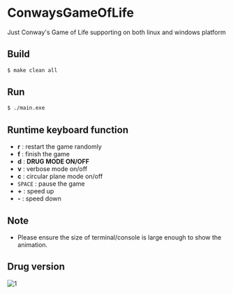 # ConwaysGameOfLife

Just Conway's Game of Life supporting on both linux and windows platform

## Build

```sh
$ make clean all
```

## Run

```sh
$ ./main.exe
```

## Runtime keyboard function

* **r** : restart the game randomly
* **f** : finish the game
* **d** : **DRUG MODE ON/OFF**
* **v** : verbose mode on/off
* **c** : circular plane mode on/off
* `SPACE` : pause the game
* **\+** : speed up
* **\-** : speed down

## Note

* Please ensure the size of terminal/console is large enough to show the animation.

## Drug version

![1](Conway.gif)